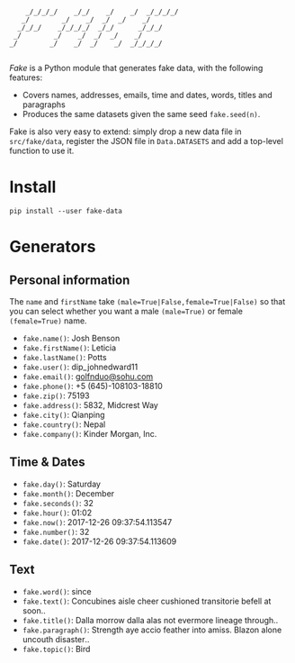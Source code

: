 ```
                                             
    _/_/_/_/    _/_/    _/    _/  _/_/_/_/   
   _/        _/    _/  _/  _/    _/          
  _/_/_/    _/_/_/_/  _/_/      _/_/_/       
 _/        _/    _/  _/  _/    _/            
_/        _/    _/  _/    _/  _/_/_/_/       
                                             
```

*Fake* is a Python module that generates fake data, with the following features:

- Covers names, addresses, emails, time and dates, words, titles and paragraphs
- Produces the same datasets given the same seed `fake.seed(n)`.

Fake is also very easy to extend: simply drop a new data file in `src/fake/data`,
register the JSON file in `Data.DATASETS` and add a top-level function to 
use it.

# Install

```
pip install --user fake-data
```

# Generators

## Personal information

The `name` and `firstName` take `(male=True|False,female=True|False)` so
that you can select whether you want a male `(male=True)` or female `(female=True)`
name.

- `fake.name()`:      Josh Benson
- `fake.firstName()`: Leticia
- `fake.lastName()`:  Potts
- `fake.user()`:      dip_johnedward11
- `fake.email()`:     golfnduo@sohu.com
- `fake.phone()`:     +5 (645)-108103-18810
- `fake.zip()`:       75193
- `fake.address()`:   5832, Midcrest Way
- `fake.city()`:      Qianping
- `fake.country()`:   Nepal
- `fake.company()`:   Kinder Morgan, Inc.

## Time & Dates

- `fake.day()`:     Saturday
- `fake.month()`:   December
- `fake.seconds()`: 32
- `fake.hour()`:    01:02
- `fake.now()`:     2017-12-26 09:37:54.113547
- `fake.number()`:  32
- `fake.date()`:    2017-12-26 09:37:54.113609

## Text

- `fake.word()`: since
- `fake.text()`: Concubines aisle cheer cushioned transitorie befell at soon‥
- `fake.title()`: Dalla morrow dalla alas not evermore lineage through‥
- `fake.paragraph()`: Strength aye accio feather into amiss. Blazon alone uncouth disaster‥
- `fake.topic()`: Bird
